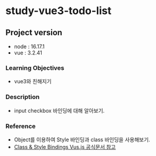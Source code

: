 # study-vue3-todo-list

## Project version

- node : 16.17.1
- vue : 3.2.41

### Learning Objectives

- vue3와 친해지기

### Description

- input checkbox 바인딩에 대해 알아보기.

### Reference

- Object를 이용하여 Style 바인딩과 class 바인딩을 사용해보기.
- [Class & Style Bindings Vus.js 공식문서 참고](https://vuejs.org/guide/essentials/class-and-style.html)
